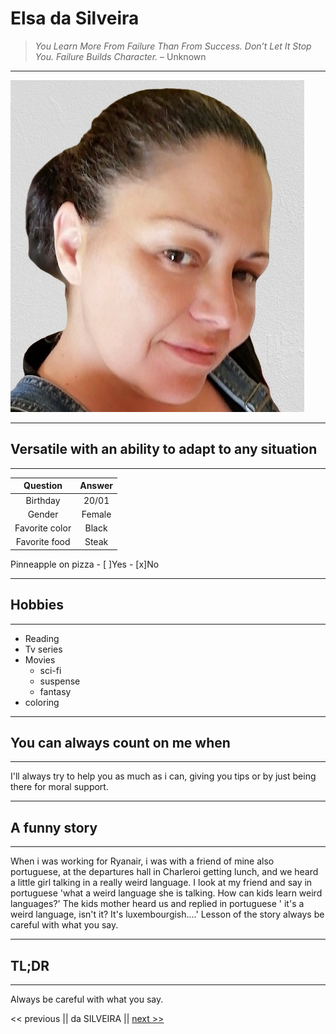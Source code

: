 # Elsa da Silveira

> *You Learn More From Failure Than From Success. Don’t Let It Stop You. Failure Builds Character.* – Unknown 

---
![Me](me.jpg)

---
## Versatile with an ability to adapt to any situation
---

 |**Question**  |  **Answer** |
 |:---------: | :------------: |
  | Birthday| 20/01|
 |Gender | Female|
 |Favorite color | Black|
 |Favorite food | Steak|
 
 Pinneapple on pizza  - [ ]Yes 
 		      - [x]No

---
## Hobbies 
--- 

 + Reading
 + Tv series
 + Movies
   - sci-fi
   - suspense
   - fantasy
 + coloring

---
## You can always count on me when
--- 
 
 I'll always try to help you as much as i can, giving you tips or by just being there for moral support.

---
## A funny story 
---

 When i was working for Ryanair, i was with a friend of mine also portuguese, at the departures hall in Charleroi getting lunch, and we heard a little girl talking in a really weird language. I look at my friend and say in portuguese 'what a weird language she is talking. How can kids learn weird languages?' 
 The kids mother heard us and replied in portuguese ' it's a weird language, isn't it? It's luxembourgish....'
 Lesson of the story always be careful with what you say.

---
## TL;DR 
---

 Always be careful with what you say.




<< previous || da SILVEIRA || [next >>](https://github.com/Hallomoto-beta/challenge-markdown/blob/main/markdown.md)

